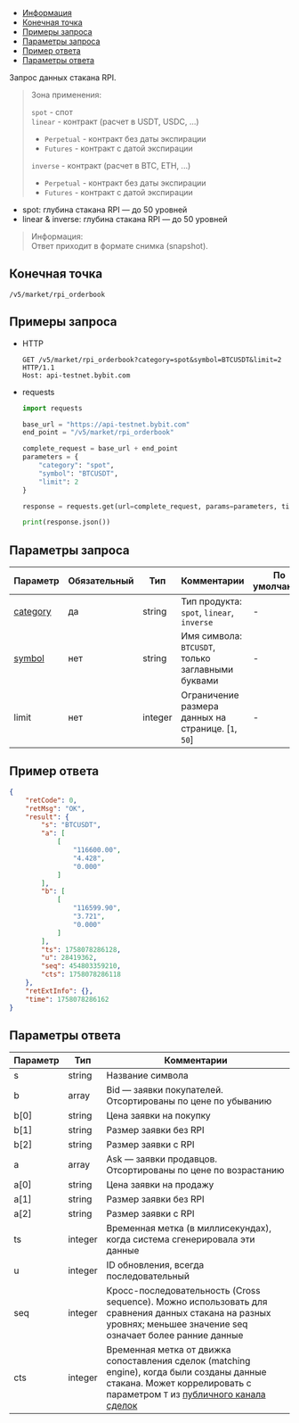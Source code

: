 - [Информация](#информация)
- [Конечная точка](#конечная-точка)
- [Примеры запроса](#примеры-запроса)
- [Параметры запроса](#параметры-запроса)
- [Пример ответа](#пример-ответа)
- [Параметры ответа](#параметры-ответа)

<a id="информация"></a>

Запрос данных стакана RPI.

>Зона применения:  
>
>`spot` - спот  
>`linear` - контракт (расчет в USDT, USDC, ...)
>
> - `Perpetual` - контракт без даты экспирации
> - `Futures` - контракт с датой экспирации
>
>`inverse` - контракт (расчет в BTC, ETH, ...)
>
> - `Perpetual` - контракт без даты экспирации
> - `Futures` - контракт с датой экспирации

- spot: глубина стакана RPI — до 50 уровней  
- linear & inverse: глубина стакана RPI — до 50 уровней  

>Информация:  
>Ответ приходит в формате снимка (snapshot).

<a id="конечная-точка"></a>

## Конечная точка

`/v5/market/rpi_orderbook`

<a id="примеры-запроса"></a>

## Примеры запроса

- HTTP

  ```http
  GET /v5/market/rpi_orderbook?category=spot&symbol=BTCUSDT&limit=2 HTTP/1.1
  Host: api-testnet.bybit.com
  ```

- requests

  ```python
  import requests

  base_url = "https://api-testnet.bybit.com"
  end_point = "/v5/market/rpi_orderbook"

  complete_request = base_url + end_point
  parameters = {
      "category": "spot",
      "symbol": "BTCUSDT",
      "limit": 2
  }
  
  response = requests.get(url=complete_request, params=parameters, timeout=10)

  print(response.json())
  ```

<a id="параметры-запроса"></a>

## Параметры запроса

|Параметр  	                  |Обязательный	 |Тип   	  |Комментарии                       |По умолчанию|
|-----------------------------|--------------|------------|----------------------------------|------------|
|[category](<../19.Определения значений в запросах и ответах.md#category>)  |да            |string    |Тип продукта: `spot`, `linear`, `inverse`   |-           |
|[symbol](<../19.Определения значений в запросах и ответах.md#symbol>)	  |нет           |string    |Имя символа: `BTCUSDT`, только заглавными буквами |-           |
|limit             |нет      	 |integer   |Ограничение размера данных на странице. [`1`, `50`]                                                           |-       |

<a id="пример-ответа"></a>

## Пример ответа

```json
{
    "retCode": 0,
    "retMsg": "OK",
    "result": {
        "s": "BTCUSDT",
        "a": [
            [
                "116600.00",
                "4.428",
                "0.000"
            ]
        ],
        "b": [
            [
                "116599.90",
                "3.721",
                "0.000"
            ]
        ],
        "ts": 1758078286128,
        "u": 28419362,
        "seq": 454803359210,
        "cts": 1758078286118
    },
    "retExtInfo": {},
    "time": 1758078286162
}
```

<a id="параметры-ответа"></a>

## Параметры ответа

|Параметр  |Тип       |Комментарии                                             |
|----------|----------|--------------------------------------------------------|
|s  |string       |Название символа                                             |
|b  |array       |Bid — заявки покупателей. Отсортированы по цене по убыванию       |
|b[0]  |string       |Цена заявки на покупку                                             |
|b[1]  |string       |Размер заявки без RPI                                              |
|b[2]  |string       |Размер заявки с RPI                                             |
|a  |array       |Ask — заявки продавцов. Отсортированы по цене по возрастанию       |
|a[0]  |string       |Цена заявки на продажу                                             |
|a[1]  |string       |Размер заявки без RPI                                             |
|a[2]  |string       |Размер заявки с RPI                                             |
|ts  |integer       |Временная метка (в миллисекундах), когда система сгенерировала эти данные    |
|u  |integer       |ID обновления, всегда последовательный                                             |
|seq  |integer       |Кросс-последовательность (Cross sequence). Можно использовать для сравнения данных стакана на разных уровнях; меньшее значение seq означает более ранние данные               |
|cts  |integer       |Временная метка от движка сопоставления сделок (matching engine), когда были созданы данные стакана. Может коррелировать с параметром `T` из [публичного канала сделок](#)                                             |
